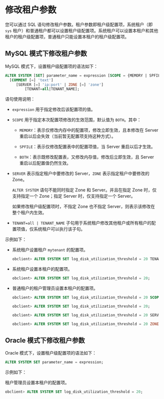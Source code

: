 # 修改租户参数

您可以通过 SQL 语句修改租户参数。租户参数即租户级配置项，系统租户（即 `sys` 租户）和普通租户都可以设置租户级配置项。系统租户可以设置本租户和其他租户的租户级配置项，普通租户只能设置本租户的租户级配置项。

## MySQL 模式下修改租户参数

MySQL 模式下，设置租户级配置项的语法如下：

```sql
ALTER SYSTEM [SET] parameter_name = expression [SCOPE = {MEMORY | SPFILE | BOTH}] 
  [COMMENT [=] 'text']
     [SERVER [=] 'ip:port' | ZONE [=] 'zone']
         [TENANT=all|TENANT_NAME];
```

语句使用说明：

* `expression` 用于指定修改后该配置项的值。

* `SCOPE` 用于指定本次配置项修改的生效范围，默认值为 `BOTH`。其中：

  * `MEMORY`：表示仅修改内存中的配置项，修改立即生效，且本修改在 Server 重启以后会失效（当前暂无配置项支持这种方式）。

  * `SPFILE`：表示仅修改配置表中的配置项值，当 Server 重启以后才生效。

  * `BOTH`：表示既修改配置表，又修改内存值，修改后立即生效，且 Server 重启以后配置值仍然生效。

* `SERVER` 表示指定租户中要修改的 Server，`ZONE` 表示指定租户中要修改的 Zone。

  `ALTER SYSTEM` 语句不能同时指定 Zone 和 Server。并且在指定 Zone 时，仅支持指定一个 Zone；指定 Server 时，仅支持指定一个 Server。

  如果修改租户级配置项时，不指定 Zone 也不指定 Server，则表示该修改在整个租户内生效。
  
* `TENANT=all | TENANT_NAME` 子句用于系统租户修改其他租户或所有租户的配置项值，仅系统租户可以执行该子句。

示例如下：

* 系统租户设置租户 `mytenant` 的配置项。

  ```sql
  obclient> ALTER SYSTEM SET log_disk_utilization_threshold = 20 TENANT='mytenant';
  ```

* 系统租户设置本租户的配置项。

  ```sql
  obclient> ALTER SYSTEM SET log_disk_utilization_threshold = 20;
  ```

* 普通租户的租户管理员设置本租户的配置项。

  ```sql
  obclient> ALTER SYSTEM SET log_disk_utilization_threshold = 20 SCOPE=SPFILE;
  
  obclient> ALTER SYSTEM SET log_disk_utilization_threshold = 20;
  
  obclient> ALTER SYSTEM SET log_disk_utilization_threshold = 20 SERVER='192.168.100.1:2882';
  
  obclient> ALTER SYSTEM SET log_disk_utilization_threshold = 20 ZONE='z1';
  ```

## Oracle 模式下修改租户参数

Oracle 模式下，设置租户级配置项的语法如下：

```sql
ALTER SYSTEM SET parameter_name = expression;
```

示例如下：

租户管理员设置本租户的配置项。

```sql
obclient> ALTER SYSTEM SET log_disk_utilization_threshold = 20;
```
